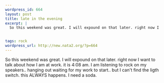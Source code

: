 ```yaml
--- 
wordpress_id: 664
layout: post
title: late in the evening
excerpt: |
  So this weekend was great. I will expound on that later. right now I want to talk about how I am at work. it is 4:08 am. I am listening to rock on my speakers.. hanging out waiting for my work to start.. but I can't find the ligth switch. this ALWAYS happens. I need a soda. 
  

tags: rock
wordpress_url: http://new.nata2.org/?p=664
---
```

So this weekend was great. I will expound on that later. right now I want to talk about how I am at work. it is 4:08 am. I am listening to rock on my speakers.. hanging out waiting for my work to start.. but I can't find the ligth switch. this ALWAYS happens. I need a soda. 

